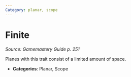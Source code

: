 ```yaml
---
Category: planar, scope
---
```

# Finite  
*Source: Gamemastery Guide p. 251*  

Planes with this trait consist of a limited amount of space.

- **Categories**: Planar, Scope